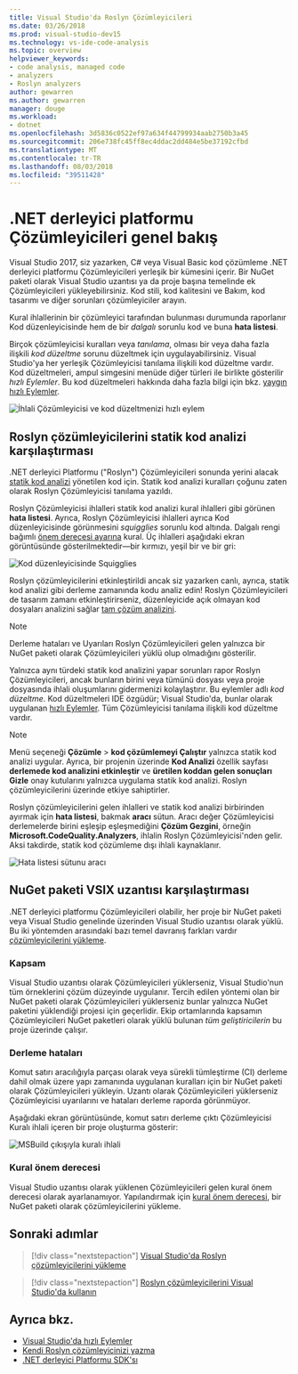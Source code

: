 ```yaml
---
title: Visual Studio'da Roslyn Çözümleyicileri
ms.date: 03/26/2018
ms.prod: visual-studio-dev15
ms.technology: vs-ide-code-analysis
ms.topic: overview
helpviewer_keywords:
- code analysis, managed code
- analyzers
- Roslyn analyzers
author: gewarren
ms.author: gewarren
manager: douge
ms.workload:
- dotnet
ms.openlocfilehash: 3d5836c0522ef97a634f44799934aab2750b3a45
ms.sourcegitcommit: 206e738fc45ff8ec4ddac2dd484e5be37192cfbd
ms.translationtype: MT
ms.contentlocale: tr-TR
ms.lasthandoff: 08/03/2018
ms.locfileid: "39511428"
---
```

# <a name="overview-of-net-compiler-platform-analyzers"></a>.NET derleyici platformu Çözümleyicileri genel bakış

Visual Studio 2017, siz yazarken, C# veya Visual Basic kod çözümleme .NET derleyici platformu Çözümleyicileri yerleşik bir kümesini içerir. Bir NuGet paketi olarak Visual Studio uzantısı ya da proje başına temelinde ek Çözümleyicileri yükleyebilirsiniz. Kod stili, kod kalitesini ve Bakım, kod tasarımı ve diğer sorunları çözümleyiciler arayın.

Kural ihlallerinin bir çözümleyici tarafından bulunması durumunda raporlanır Kod düzenleyicisinde hem de bir *dalgalı* sorunlu kod ve buna **hata listesi**.

Birçok çözümleyicisi kuralları veya *tanılama*, olması bir veya daha fazla ilişkili *kod düzeltme* sorunu düzeltmek için uygulayabilirsiniz. Visual Studio'ya her yerleşik Çözümleyicisi tanılama ilişkili kod düzeltme vardır. Kod düzeltmeleri, ampul simgesini menüde diğer türleri ile birlikte gösterilir *hızlı Eylemler*. Bu kod düzeltmeleri hakkında daha fazla bilgi için bkz. [yaygın hızlı Eylemler](../ide/common-quick-actions.md).

![İhlali Çözümleyicisi ve kod düzeltmenizi hızlı eylem](../code-quality/media/built-in-analyzer-code-fix.png)

## <a name="roslyn-analyzers-vs-static-code-analysis"></a>Roslyn çözümleyicilerini statik kod analizi karşılaştırması

.NET derleyici Platformu ("Roslyn") Çözümleyicileri sonunda yerini alacak [statik kod analizi](../code-quality/code-analysis-for-managed-code-overview.md) yönetilen kod için. Statik kod analizi kuralları çoğunu zaten olarak Roslyn Çözümleyicisi tanılama yazıldı.

Roslyn Çözümleyicisi ihlalleri statik kod analizi kural ihlalleri gibi görünen **hata listesi**. Ayrıca, Roslyn Çözümleyicisi ihlalleri ayrıca Kod düzenleyicisinde görünmesini *squigglies* sorunlu kod altında. Dalgalı rengi bağımlı [önem derecesi ayarına](../code-quality/use-roslyn-analyzers.md#rule-severity) kural. Üç ihlalleri aşağıdaki ekran görüntüsünde gösterilmektedir&mdash;bir kırmızı, yeşil bir ve bir gri:

![Kod düzenleyicisinde Squigglies](media/diagnostics-severity-colors.png)

Roslyn çözümleyicilerini etkinleştirildi ancak siz yazarken canlı, ayrıca, statik kod analizi gibi derleme zamanında kodu analiz edin! Roslyn Çözümleyicileri de tasarım zamanı etkinleştirirseniz, düzenleyicide açık olmayan kod dosyaları analizini sağlar [tam çözüm analizini](../code-quality/how-to-enable-and-disable-full-solution-analysis-for-managed-code.md#to-toggle-full-solution-analysis).

> [!NOTE]
> Derleme hataları ve Uyarıları Roslyn Çözümleyicileri gelen yalnızca bir NuGet paketi olarak Çözümleyicileri yüklü olup olmadığını gösterilir.

Yalnızca aynı türdeki statik kod analizini yapar sorunları rapor Roslyn Çözümleyicileri, ancak bunların birini veya tümünü dosyası veya proje dosyasında ihlali oluşumlarını gidermenizi kolaylaştırır. Bu eylemler adlı *kod düzeltme*. Kod düzeltmeleri IDE özgüdür; Visual Studio'da, bunlar olarak uygulanan [hızlı Eylemler](../ide/quick-actions.md). Tüm Çözümleyicisi tanılama ilişkili kod düzeltme vardır.

> [!NOTE]
> Menü seçeneği **Çözümle** > **kod çözümlemeyi Çalıştır** yalnızca statik kod analizi uygular. Ayrıca, bir projenin üzerinde **Kod Analizi** özellik sayfası **derlemede kod analizini etkinleştir** ve **üretilen koddan gelen sonuçları Gizle** onay kutularını yalnızca uygulama statik kod analizi. Roslyn çözümleyicilerini üzerinde etkiye sahiptirler.

Roslyn çözümleyicilerini gelen ihlalleri ve statik kod analizi birbirinden ayırmak için **hata listesi**, bakmak **aracı** sütun. Aracı değer Çözümleyicisi derlemelerde birini eşleşip eşleşmediğini **Çözüm Gezgini**, örneğin **Microsoft.CodeQuality.Analyzers**, ihlalin Roslyn Çözümleyicisi'nden gelir. Aksi takdirde, statik kod çözümleme dışı ihlali kaynaklanır.

![Hata listesi sütunu aracı](media/code-analysis-tool-in-error-list.png)

## <a name="nuget-package-versus-vsix-extension"></a>NuGet paketi VSIX uzantısı karşılaştırması

.NET derleyici platformu Çözümleyicileri olabilir, her proje bir NuGet paketi veya Visual Studio genelinde üzerinden Visual Studio uzantısı olarak yüklü. Bu iki yöntemden arasındaki bazı temel davranış farkları vardır [çözümleyicilerini yükleme](../code-quality/install-roslyn-analyzers.md).

### <a name="scope"></a>Kapsam

Visual Studio uzantısı olarak Çözümleyicileri yüklerseniz, Visual Studio'nun tüm örneklerini çözüm düzeyinde uygulanır. Tercih edilen yöntemi olan bir NuGet paketi olarak Çözümleyicileri yüklerseniz bunlar yalnızca NuGet paketini yüklendiği projesi için geçerlidir. Ekip ortamlarında kapsamın Çözümleyicileri NuGet paketleri olarak yüklü bulunan *tüm geliştiricilerin* bu proje üzerinde çalışır.

### <a name="build-errors"></a>Derleme hataları

Komut satırı aracılığıyla parçası olarak veya sürekli tümleştirme (CI) derleme dahil olmak üzere yapı zamanında uygulanan kuralları için bir NuGet paketi olarak Çözümleyicileri yükleyin. Uzantı olarak Çözümleyicileri yüklerseniz Çözümleyicisi uyarılarını ve hataları derleme raporda görünmüyor.

Aşağıdaki ekran görüntüsünde, komut satırı derleme çıktı Çözümleyicisi Kuralı ihlali içeren bir proje oluşturma gösterir:

![MSBuild çıkışıyla kuralı ihlali](media/command-line-build-analyzers.png)

### <a name="rule-severity"></a>Kural önem derecesi

Visual Studio uzantısı olarak yüklenen Çözümleyicileri gelen kural önem derecesi olarak ayarlanamıyor. Yapılandırmak için [kural önem derecesi](../code-quality/use-roslyn-analyzers.md#rule-severity), bir NuGet paketi olarak çözümleyicilerini yükleme.

## <a name="next-steps"></a>Sonraki adımlar

> [!div class="nextstepaction"]
> [Visual Studio'da Roslyn çözümleyicilerini yükleme](../code-quality/install-roslyn-analyzers.md)

> [!div class="nextstepaction"]
> [Roslyn çözümleyicilerini Visual Studio'da kullanın](../code-quality/use-roslyn-analyzers.md)

## <a name="see-also"></a>Ayrıca bkz.

- [Visual Studio'da hızlı Eylemler](../ide/quick-actions.md)
- [Kendi Roslyn çözümleyicinizi yazma](../extensibility/getting-started-with-roslyn-analyzers.md)
- [.NET derleyici Platformu SDK'sı](/dotnet/csharp/roslyn-sdk/)